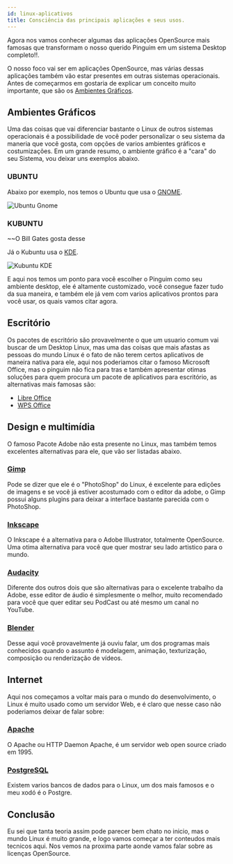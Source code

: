 ```yaml
---
id: linux-aplicativos
title: Consciência das principais aplicações e seus usos.
---
```


Agora nos vamos conhecer algumas das aplicações OpenSource mais famosas que transformam o nosso querido Pinguim em um sistema Desktop completo!!.

O nosso foco vai ser em aplicações OpenSource, mas várias dessas aplicações também vão estar presentes em outras sistemas operacionais. Antes de começarmos em gostaria de explicar um conceito muito importante, que são os [Ambientes Gráficos](https://pt.wikipedia.org/wiki/Ambiente_de_desktop).

## Ambientes Gráficos

Uma das coisas que vai diferenciar bastante o Linux de outros sistemas operacionais é a possibilidade de você poder personalizar o seu sistema da maneria que você gosta, com opções de varios ambientes gráficos e costumizações. Em um grande resumo, o ambiente gráfico é a "cara" do seu Sistema, vou deixar uns exemplos abaixo.

### UBUNTU

Abaixo por exemplo, nos temos o Ubuntu que usa o [GNOME](https://pt.wikipedia.org/wiki/GNOME).

![Ubuntu Gnome](https://upload.wikimedia.org/wikipedia/commons/7/72/Ubuntu-19.10-cat.png)

### KUBUNTU

~~O Bill Gates gosta desse

Já o Kubuntu usa o [KDE](https://pt.wikipedia.org/wiki/KDE).

![Kubuntu KDE](https://www.edivaldobrito.com.br/wp-content/uploads/2019/04/kubuntu-1904-lancado.jpg?ezimgfmt=ng:webp/ngcb2)

E aqui nos temos um ponto para você escolher o Pinguim como seu ambiente desktop, ele é altamente customizado, você consegue fazer tudo da sua maneira, e também ele já vem com varios aplicativos prontos para você usar, os quais vamos citar agora.

## Escritório

Os pacotes de escritório são provavelmente o que um usuario comum vai buscar de um Desktop Linux, mas uma das coisas que mais afastas as pessoas do mundo Linux é o fato de não terem certos aplicativos de maneira nativa para ele, aqui nos poderiamos citar o famoso Microsoft Office, mas o pinguim não fica para tras e também apresentar otimas soluções para quem procura um pacote de aplicativos para escritório, as alternativas mais famosas são:

- [Libre Office](https://pt-br.libreoffice.org/)
- [WPS Office](https://www.wps.com/pt-BR/)

## Design e multimídia

O famoso Pacote Adobe não esta presente no Linux, mas também temos excelentes alternativas para ele, que vão ser listadas abaixo.

### [Gimp](https://www.gimp.org/)

Pode se dizer que ele é o "PhotoShop" do Linux, é excelente para edições de imagens e se você já estiver acostumado com o editor da adobe, o Gimp possui alguns plugins para deixar a interface bastante parecida com o PhotoShop.

### [Inkscape](https://inkscape.org/pt-br/)

O Inkscape é a alternativa para o Adobe Illustrator, totalmente OpenSource. Uma otima alternativa para você que quer mostrar seu lado artistico para o mundo.

### [Audacity](https://www.audacityteam.org/)

Diferente dos outros dois que são alternativas para o excelente trabalho da Adobe, esse editor de áudio é simplesmente o melhor, muito recomendado para você que quer editar seu PodCast ou até mesmo um canal no YouTube.

### [Blender](https://www.blender.org/)

Desse aqui você provavelmente já ouviu falar, um dos programas mais conhecidos quando o assunto é modelagem, animação, texturização, composição ou renderização de vídeos.

## Internet

Aqui nos começamos a voltar mais para o mundo do desenvolvimento, o Linux é muito usado como um servidor Web, e é claro que nesse caso não poderiamos deixar de falar sobre:

### [Apache](https://www.apache.org/)

O Apache ou HTTP Daemon Apache, é um servidor web open source criado em 1995.

### [PostgreSQL](https://www.postgresql.org/)

Existem varios bancos de dados para o Linux, um dos mais famosos e o meu xodó é o Postgre.

## Conclusão

Eu sei que tanta teoria assim pode parecer bem chato no inicio, mas o mundo Linux é muito grande, e logo vamos começar a ter conteudos mais tecnicos aqui. Nos vemos na proxima parte aonde vamos falar sobre as licenças OpenSource.
